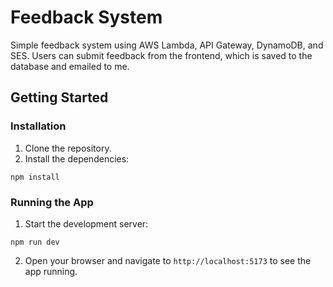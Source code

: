 # Feedback System

Simple feedback system using AWS Lambda, API Gateway, DynamoDB, and SES. Users can submit feedback from the frontend, which is saved to the database and emailed to me.

## Getting Started

### Installation
1. Clone the repository.
2. Install the dependencies:
```
npm install
```

### Running the App
1. Start the development server:
```
npm run dev
```
2. Open your browser and navigate to `http://localhost:5173` to see the app running.
